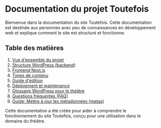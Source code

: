 # Documentation du projet Toutefois

Bienvenue dans la documentation du site Toutefois. Cette documentation est destinée aux personnes avec peu de connaissances en développement web et explique comment le site est structuré et fonctionne.

## Table des matières

1. [Vue d'ensemble du projet](01-vue-ensemble.md)
2. [Structure WordPress (backend)](02-wordpress.md)
3. [Frontend Next.js](03-frontend.md)
4. [Types de contenu](04-types-contenu.md)
5. [Guide d'édition](05-guide-edition.md)
6. [Déploiement et maintenance](06-deploiement.md)
7. [Glossaire WordPress pour le théâtre](07-wordpress-glossaire.md)
8. [Questions fréquentes (FAQ)](08-faq.md)
9. [Guide: Mettre à jour les métadonnées (metas)](09-guide-metas.md)

Cette documentation a été créée pour aider à comprendre le fonctionnement du site Toutefois, conçu pour une utilisation dans le domaine du théâtre.
